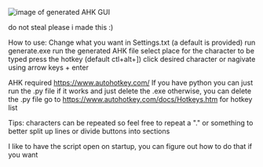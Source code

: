 ![image of generated AHK GUI](https://i.imgur.com/YA485Tg.png)

do not steal please i made this :)

How to use:
Change what you want in Settings.txt (a default is provided)
run generate.exe
run the generated AHK file
select place for the character to be typed
press the hotkey (default ctl+alt+])
click desired character or nagivate using arrow keys + enter

AHK required https://www.autohotkey.com/
If you have python you can just run the .py file if it works and just delete the .exe
	otherwise, you can delete the .py file
go to https://www.autohotkey.com/docs/Hotkeys.htm for hotkey list


Tips:
characters can be repeated so feel free to repeat a "." or something to better split up lines or divide buttons into sections

I like to have the script open on startup, you can figure out how to do that if you want